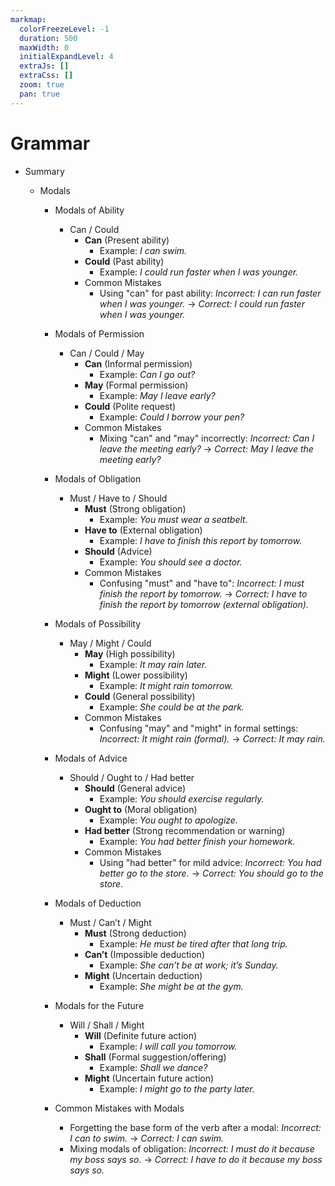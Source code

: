 ```yaml
---
markmap:
  colorFreezeLevel: -1
  duration: 500
  maxWidth: 0
  initialExpandLevel: 4
  extraJs: []
  extraCss: []
  zoom: true
  pan: true
---
```


# Grammar

- Summary

  - Modals

    - Modals of Ability

      - Can / Could
        - **Can** (Present ability)
          - Example: _I can swim._
        - **Could** (Past ability)
          - Example: _I could run faster when I was younger._
        - Common Mistakes
          - Using "can" for past ability: _Incorrect: I can run faster when I was younger._ → _Correct: I could run faster when I was younger._

    - Modals of Permission

      - Can / Could / May
        - **Can** (Informal permission)
          - Example: _Can I go out?_
        - **May** (Formal permission)
          - Example: _May I leave early?_
        - **Could** (Polite request)
          - Example: _Could I borrow your pen?_
        - Common Mistakes
          - Mixing "can" and "may" incorrectly: _Incorrect: Can I leave the meeting early?_ → _Correct: May I leave the meeting early?_

    - Modals of Obligation

      - Must / Have to / Should
        - **Must** (Strong obligation)
          - Example: _You must wear a seatbelt._
        - **Have to** (External obligation)
          - Example: _I have to finish this report by tomorrow._
        - **Should** (Advice)
          - Example: _You should see a doctor._
        - Common Mistakes
          - Confusing "must" and "have to": _Incorrect: I must finish the report by tomorrow._ → _Correct: I have to finish the report by tomorrow (external obligation)._

    - Modals of Possibility

      - May / Might / Could
        - **May** (High possibility)
          - Example: _It may rain later._
        - **Might** (Lower possibility)
          - Example: _It might rain tomorrow._
        - **Could** (General possibility)
          - Example: _She could be at the park._
        - Common Mistakes
          - Confusing "may" and "might" in formal settings: _Incorrect: It might rain (formal)._ → _Correct: It may rain._

    - Modals of Advice

      - Should / Ought to / Had better
        - **Should** (General advice)
          - Example: _You should exercise regularly._
        - **Ought to** (Moral obligation)
          - Example: _You ought to apologize._
        - **Had better** (Strong recommendation or warning)
          - Example: _You had better finish your homework._
        - Common Mistakes
          - Using "had better" for mild advice: _Incorrect: You had better go to the store._ → _Correct: You should go to the store._

    - Modals of Deduction

      - Must / Can’t / Might
        - **Must** (Strong deduction)
          - Example: _He must be tired after that long trip._
        - **Can’t** (Impossible deduction)
          - Example: _She can’t be at work; it’s Sunday._
        - **Might** (Uncertain deduction)
          - Example: _She might be at the gym._

    - Modals for the Future

      - Will / Shall / Might
        - **Will** (Definite future action)
          - Example: _I will call you tomorrow._
        - **Shall** (Formal suggestion/offering)
          - Example: _Shall we dance?_
        - **Might** (Uncertain future action)
          - Example: _I might go to the party later._

    - Common Mistakes with Modals
      - Forgetting the base form of the verb after a modal: _Incorrect: I can to swim._ → _Correct: I can swim._
      - Mixing modals of obligation: _Incorrect: I must do it because my boss says so._ → _Correct: I have to do it because my boss says so._
